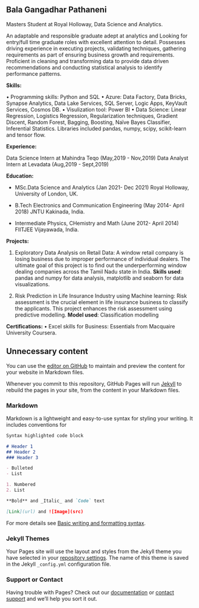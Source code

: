 ## Bala Gangadhar Pathaneni

Masters Student at Royal Holloway, Data Science and Analytics.

An adaptable and responsible graduate adept at analytics and Looking for entry/full time graduate roles with excellent attention to detail. Possesses driving experience in executing projects, validating techniques, gathering requirements as part of ensuring business growth and requirements. Proficient in cleaning and transforming data to provide data driven recommendations and conducting statistical analysis to identify performance patterns.

**Skills:**

•	Programming skills: Python and SQL
•	Azure: Data Factory, Data Bricks, Synapse Analytics, Data Lake Services, SQL Server, Logic Apps, KeyVault Services, Cosmos DB.
•	Visulization tool: Power BI
•	Data Science: Linear Regression, Logistics Regression, Regularization techniques, Gradient Discent, Random Forest, Bagging, Boosting, Naïve Bayes Classifier, Inferential Statistics. Libraries included pandas, numpy, scipy, scikit-learn and tensor flow.

**Experience:**

Data Science Intern at Mahindra Teqo (May,2019 - Nov,2019)
Data Analyst Intern at Levadata (Aug,2019 -  Sept,2019)

**Education:**

* MSc.Data Science and Analytics (Jan 2021- Dec 2021)
Royal Holloway, University of London, UK.

* B.Tech Electronics and Communication Engineering (May 2014- April 2018)
JNTU Kakinada, India.

* Intermediate Physics, CHemistry and Math (June 2012- April 2014)
FIITJEE Vijayawada, India.

**Projects:**
1. Exploratory Data Analysis on Retail Data: A window retail company is losing business due to improper performance of individual dealers. The ultimate goal of this project is to find out the underperforming window dealing companies across the Tamil Nadu state in India.
**Skills used**: pandas and numpy for data analysis, matplotlib and seaborn for data visualizations.

2. Risk Prediction in Life Insurance Industry using Machine learning: Risk assessment is the crucial element in life insurance business to classify the applicants. This project enhances the risk assessment using predictive modelling.
**Model used**: Classification modelling

**Certifications:**
•	Excel skills for Business: Essentials from Macquaire University Coursera.





## Unnecessary content
You can use the [editor on GitHub](https://github.com/pathaneni42/pathaneni42.github.io/edit/main/index.md) to maintain and preview the content for your website in Markdown files.

Whenever you commit to this repository, GitHub Pages will run [Jekyll](https://jekyllrb.com/) to rebuild the pages in your site, from the content in your Markdown files.

### Markdown

Markdown is a lightweight and easy-to-use syntax for styling your writing. It includes conventions for

```markdown
Syntax highlighted code block

# Header 1
## Header 2
### Header 3

- Bulleted
- List

1. Numbered
2. List

**Bold** and _Italic_ and `Code` text

[Link](url) and ![Image](src)
```

For more details see [Basic writing and formatting syntax](https://docs.github.com/en/github/writing-on-github/getting-started-with-writing-and-formatting-on-github/basic-writing-and-formatting-syntax).

### Jekyll Themes

Your Pages site will use the layout and styles from the Jekyll theme you have selected in your [repository settings](https://github.com/pathaneni42/pathaneni42.github.io/settings/pages). The name of this theme is saved in the Jekyll `_config.yml` configuration file.

### Support or Contact

Having trouble with Pages? Check out our [documentation](https://docs.github.com/categories/github-pages-basics/) or [contact support](https://support.github.com/contact) and we’ll help you sort it out.
